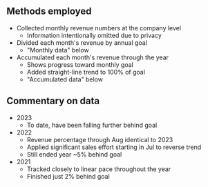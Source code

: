 ## Methods employed
* Collected monthly revenue numbers at the company level
    * Information intentionally omitted due to privacy
* Divided each month's revenue by annual goal
    * "Monthly data" below
* Accumulated each month's revenue through the year
    * Shows progress toward monthly goal
    * Added straight-line trend to 100% of goal
    * "Accumulated data" below


## Commentary on data
* 2023
    * To date, have been falling further behind goal
* 2022
    * Revenue percentage through Aug identical to 2023
    * Applied significant sales effort starting in Jul to reverse trend
    * Still ended year ~5% behind goal
* 2021
    * Tracked closely to linear pace throughout the year
    * Finished just 2% behind goal